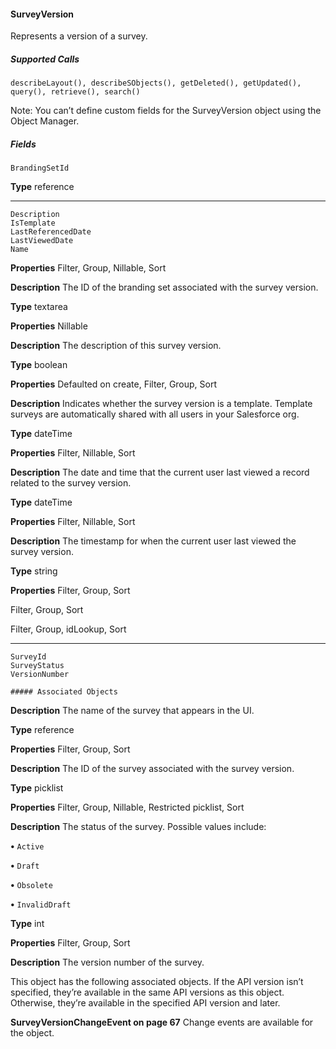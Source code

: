 #### SurveyVersion

Represents a version of a survey.

##### Supported Calls
```
describeLayout(), describeSObjects(), getDeleted(), getUpdated(), query(), retrieve(), search()

```
Note: You can’t define custom fields for the SurveyVersion object using the Object Manager.

##### Fields

```
BrandingSetId

```

**Type**
reference


-----

```
Description
IsTemplate
LastReferencedDate
LastViewedDate
Name

```

**Properties**
Filter, Group, Nillable, Sort

**Description**
The ID of the branding set associated with the survey version.

**Type**
textarea

**Properties**
Nillable

**Description**
The description of this survey version.

**Type**
boolean

**Properties**
Defaulted on create, Filter, Group, Sort

**Description**
Indicates whether the survey version is a template. Template surveys are
automatically shared with all users in your Salesforce org.

**Type**
dateTime

**Properties**
Filter, Nillable, Sort

**Description**
The date and time that the current user last viewed a record related to the survey
version.

**Type**
dateTime

**Properties**
Filter, Nillable, Sort

**Description**
The timestamp for when the current user last viewed the survey version.

**Type**
string

**Properties**
Filter, Group, Sort

Filter, Group, Sort

Filter, Group, idLookup, Sort


-----

```
SurveyId
SurveyStatus
VersionNumber

##### Associated Objects

```

**Description**
The name of the survey that appears in the UI.

**Type**
reference

**Properties**
Filter, Group, Sort

**Description**
The ID of the survey associated with the survey version.

**Type**
picklist

**Properties**
Filter, Group, Nillable, Restricted picklist, Sort

**Description**
The status of the survey. Possible values include:

**•** `Active`

**•** `Draft`

**•** `Obsolete`

**•** `InvalidDraft`

**Type**
int

**Properties**
Filter, Group, Sort

**Description**
The version number of the survey.


This object has the following associated objects. If the API version isn’t specified, they’re available in the same API versions as this object.
Otherwise, they’re available in the specified API version and later.

**SurveyVersionChangeEvent on page 67**
Change events are available for the object.
